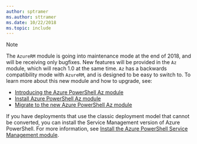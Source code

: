 ```yaml
---
author: sptramer
ms.author: sttramer
ms.date: 10/22/2018
ms.topic: include
---
```


> [!NOTE]
> The `AzureRM` module is going into maintenance mode at the end of 2018, and will be receiving only bugfixes. New features will be provided
> in the `Az` module, which will reach 1.0 at the same time. `Az` has a backwards compatibility mode with `AzureRM`, and is designed to be easy to switch to. To learn more
> about this new module and how to upgrade, see:
>
> * [Introducing the Azure PowerShell Az module](/powershell/azure/new-azureps-module-az)
> * [Install Azure PowerShell Az module](/powershell/azure/install-azureps-az)
> * [Migrate to the new Azure PowerShell Az module](/powershell/azure/migrate-from-azurerm-to-az)
>
> If you have deployments that use the classic deployment model that cannot be converted,
> you can install the Service Management version of Azure PowerShell. For more information, see
> [Install the Azure PowerShell Service Management module](/powershell/azure/servicemanagement/install-azure-ps).
